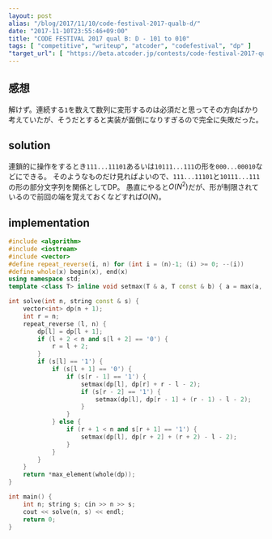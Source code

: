 ```yaml
---
layout: post
alias: "/blog/2017/11/10/code-festival-2017-qualb-d/"
date: "2017-11-10T23:55:46+09:00"
title: "CODE FESTIVAL 2017 qual B: D - 101 to 010"
tags: [ "competitive", "writeup", "atcoder", "codefestival", "dp" ]
"target_url": [ "https://beta.atcoder.jp/contests/code-festival-2017-qualb/tasks/code_festival_2017_qualb_d" ]
---
```


## 感想

解けず。連続する`1`を数えて数列に変形するのは必須だと思ってその方向ばかり考えていたが、そうだとすると実装が面倒になりすぎるので完全に失敗だった。

## solution

連鎖的に操作をするとき`111...11101`あるいは`10111...111`の形を`000...00010`などにできる。
そのようなものだけ見ればよいので、`111...11101`と`10111...111`の形の部分文字列を関係としてDP。
愚直にやると$O(N^2)$だが、形が制限されているので前回の端を覚えておくなどすれば$O(N)$。

## implementation

``` c++
#include <algorithm>
#include <iostream>
#include <vector>
#define repeat_reverse(i, n) for (int i = (n)-1; (i) >= 0; --(i))
#define whole(x) begin(x), end(x)
using namespace std;
template <class T> inline void setmax(T & a, T const & b) { a = max(a, b); }

int solve(int n, string const & s) {
    vector<int> dp(n + 1);
    int r = n;
    repeat_reverse (l, n) {
        dp[l] = dp[l + 1];
        if (l + 2 < n and s[l + 2] == '0') {
            r = l + 2;
        }
        if (s[l] == '1') {
            if (s[l + 1] == '0') {
                if (s[r - 1] == '1') {
                    setmax(dp[l], dp[r] + r - l - 2);
                    if (s[r - 2] == '1') {
                        setmax(dp[l], dp[r - 1] + (r - 1) - l - 2);
                    }
                }
            } else {
                if (r + 1 < n and s[r + 1] == '1') {
                    setmax(dp[l], dp[r + 2] + (r + 2) - l - 2);
                }
            }
        }
    }
    return *max_element(whole(dp));
}

int main() {
    int n; string s; cin >> n >> s;
    cout << solve(n, s) << endl;
    return 0;
}
```
